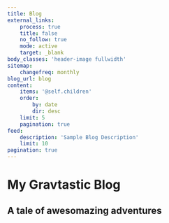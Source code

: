```yaml
---
title: Blog
external_links:
    process: true
    title: false
    no_follow: true
    mode: active
    target: _blank
body_classes: 'header-image fullwidth'
sitemap:
    changefreq: monthly
blog_url: blog
content:
    items: '@self.children'
    order:
        by: date
        dir: desc
    limit: 5
    pagination: true
feed:
    description: 'Sample Blog Description'
    limit: 10
pagination: true
---
```


# My Gravtastic Blog
## A tale of **awesomazing** adventures
